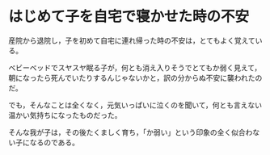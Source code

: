 # はじめて子を自宅で寝かせた時の不安

産院から退院し，子を初めて自宅に連れ帰った時の不安は，とてもよく覚えている。

ベビーベッドでスヤスヤ眠る子が，何とも消え入りそうでとてもか弱く見えて，朝になったら死んでいたりするんじゃないかと，訳の分からぬ不安に襲われたのだ。

でも，そんなことは全くなく，元気いっぱいに泣くのを聞いて，何とも言えない温かい気持ちになったものだった。

そんな我が子は，その後たくましく育ち，「か弱い」という印象の全く似合わない子になるのである。
